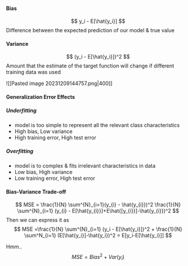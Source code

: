 #### Bias 
$$ y_i - E[\hat{y_i}] $$
Difference between the expected prediction of our model & true value

#### Variance
$$ (y_i - E[\hat{y_i}])^2 $$
Amount that the estimate of the target function will change if different training data was used

![[Pasted image 20231209144757.png|400]]

#### Generalization Error Effects
##### Underfitting
 - model is too simple to represent all the relevant class characteristics
 - High bias, Low variance
 - High training error, High test error

##### Overfitting
 - model is to complex & fits irrelevant characteristics in data
 - Low bias, High variance
 - Low training error, High test error

#### Bias-Variance Trade-off
$$ MSE = \frac{1}{N} \sum^{N}_{i=1}(y_{i} - \hat{y_{i}})^2  \frac{1}{N} \sum^{N}_{i=1}  (y_{i} - E[\hat{y_{i}}]+E\hat{[y_{i}}]-\hat{y_{i}})^2 $$ Then we can express it as 
$$ MSE =\frac{1}{N} \sum^{N}_{i=1} (y_i - E[\hat{y_i}])^2 + \frac{1}{N} \sum^N_{i=1} (E[\hat{y_i}]-\hat{y_i})^2 = E[y_i-E[\hat{y_i}]]  $$

Hmm..
$$MSE =Bias^2 + Var(y_i) $$

